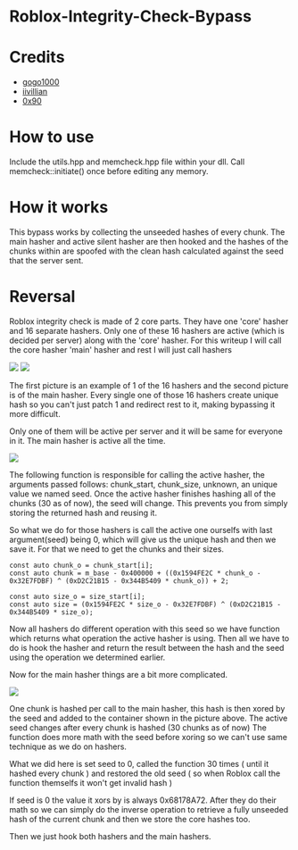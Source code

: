 # Roblox-Integrity-Check-Bypass

# Credits
* [gogo1000](https://github.com/gogo9211)
* [iivillian](https://github.com/iivillian)
* [0x90](https://github.com/AmJayden)

# How to use
Include the utils.hpp and memcheck.hpp file within your dll. Call memcheck::initiate() once before editing any memory.

# How it works
This bypass works by collecting the unseeded hashes of every chunk. The main hasher and active silent hasher are then hooked and the hashes of the chunks within are spoofed with the clean hash calculated against the seed that the server sent.

# Reversal
Roblox integrity check is made of 2 core parts. They have one 'core' hasher and 16 separate hashers. Only one of these 16 hashers are active (which is decided per server) along with the 'core' hasher.
For this writeup I will call the core hasher 'main' hasher and rest I will just call hashers

![](https://cdn.discordapp.com/attachments/782842266456817664/956289832290758656/gkp0qufp.png)
![](https://cdn.discordapp.com/attachments/782842266456817664/956290152928526356/jBCw6PAt.png)

The first picture is an example of 1 of the 16 hashers and the second picture is of the main hasher. Every single one of those 16 hashers create unique hash so you can't just patch 1 and redirect rest to it, making bypassing it more difficult.

Only one of them will be active per server and it will be same for everyone in it.
The main hasher is active all the time.

![](https://cdn.discordapp.com/attachments/782842266456817664/956291857787256902/ZAy2wggF.png)

The following function is responsible for calling the active hasher, the arguments passed follows: chunk_start, chunk_size, unknown, an unique value we named seed.
Once the active hasher finishes hashing all of the chunks (30 as of now), the seed will change. This prevents you from simply storing the returned hash and reusing it.

So what we do for those hashers is call the active one ourselfs with last argument(seed) being 0, which will give us the unique hash and then we save it.
For that we need to get the chunks and their sizes.

```
const auto chunk_o = chunk_start[i];
const auto chunk = m_base - 0x400000 + ((0x1594FE2C * chunk_o - 0x32E7FDBF) ^ (0xD2C21B15 - 0x344B5409 * chunk_o)) + 2;

const auto size_o = size_start[i];
const auto size = (0x1594FE2C * size_o - 0x32E7FDBF) ^ (0xD2C21B15 - 0x344B5409 * size_o);
```

Now all hashers do different operation with this seed so we have function which returns what operation the active hasher is using.
Then all we have to do is hook the hasher and return the result between the hash and the seed using the operation we determined earlier.

Now for the main hasher things are a bit more complicated.

![](https://cdn.discordapp.com/attachments/782842266456817664/956295870444363796/uETIQD1K.png)

One chunk is hashed per call to the main hasher, this hash is then xored by the seed and added to the container shown in the picture above.
The active seed changes after every chunk is hashed (30 chunks as of now)
The function does more math with the seed before xoring so we can't use same technique as we do on hashers.

What we did here is set seed to 0, called the function 30 times ( until it hashed every chunk ) and restored the old seed ( so when Roblox call the function themselfs it won't get invalid hash )

If seed is 0 the value it xors by is always 0x68178A72. After they do their math so we can simply do the inverse operation to retrieve a fully unseeded hash of the current chunk and then we store the core hashes too.

Then we just hook both hashers and the main hashers.
